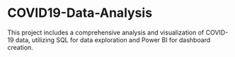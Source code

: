 # COVID19-Data-Analysis
This project includes a comprehensive analysis and visualization of COVID-19 data, utilizing SQL for data exploration and Power BI for dashboard creation.

